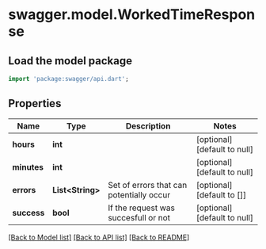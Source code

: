 # swagger.model.WorkedTimeResponse

## Load the model package
```dart
import 'package:swagger/api.dart';
```

## Properties
Name | Type | Description | Notes
------------ | ------------- | ------------- | -------------
**hours** | **int** |  | [optional] [default to null]
**minutes** | **int** |  | [optional] [default to null]
**errors** | **List&lt;String&gt;** | Set of errors that can potentially occur | [optional] [default to []]
**success** | **bool** | If the request was succesfull or not | [optional] [default to null]

[[Back to Model list]](../README.md#documentation-for-models) [[Back to API list]](../README.md#documentation-for-api-endpoints) [[Back to README]](../README.md)



